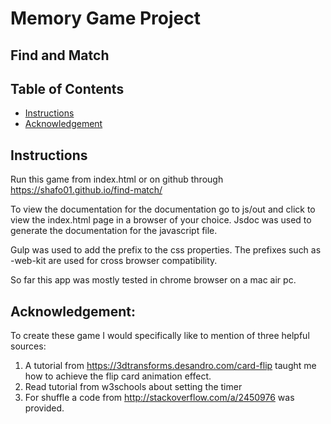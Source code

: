 # Memory Game Project
## Find and Match

## Table of Contents

* [Instructions](#instructions)
* [Acknowledgement](#acknowledgement)

## Instructions

Run this game from index.html or on github through https://shafo01.github.io/find-match/

To view the documentation for the documentation go to js/out and click to view the index.html page in a browser of your choice. Jsdoc was used to generate the documentation for the javascript file.

Gulp was used to add the prefix to the css properties. The prefixes such as -web-kit are used for cross browser compatibility.

So far this app was mostly tested in chrome browser on a mac air pc.



## Acknowledgement:

To create these game I would specifically like to mention of three helpful sources:

1. A tutorial from https://3dtransforms.desandro.com/card-flip taught me how to achieve the flip card animation effect.
2. Read tutorial from w3schools about setting the timer 
3. For shuffle a code from http://stackoverflow.com/a/2450976 was provided. 


